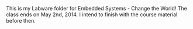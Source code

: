 This is my Labware folder for Embedded Systems - Change the World!
The class ends on May 2nd, 2014. I intend to finish with the course material before then.